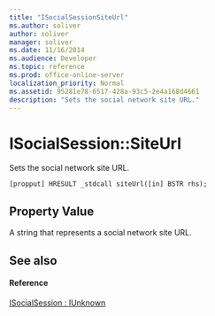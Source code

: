 ```yaml
---
title: "ISocialSessionSiteUrl"
ms.author: soliver
author: soliver
manager: soliver
ms.date: 11/16/2014
ms.audience: Developer
ms.topic: reference
ms.prod: office-online-server
localization_priority: Normal
ms.assetid: 95281e78-6517-428a-93c5-2e4a168d4661
description: "Sets the social network site URL."
---
```


# ISocialSession::SiteUrl

Sets the social network site URL. 
  
```
[propput] HRESULT _stdcall siteUrl([in] BSTR rhs);
```

## Property Value

A string that represents a social network site URL.
  
## See also

#### Reference

[ISocialSession : IUnknown](isocialsessioniunknown.md)

